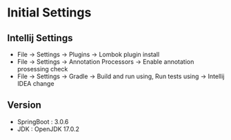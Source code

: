 # Initial Settings
## Intellij Settings
- File -> Settings -> Plugins -> Lombok plugin install
- File -> Settings -> Annotation Processors -> Enable annotation prosessing check
- File -> Settings -> Gradle -> Build and run using, Run tests using -> Intellij IDEA change
## Version
- SpringBoot : 3.0.6
- JDK : OpenJDK 17.0.2
